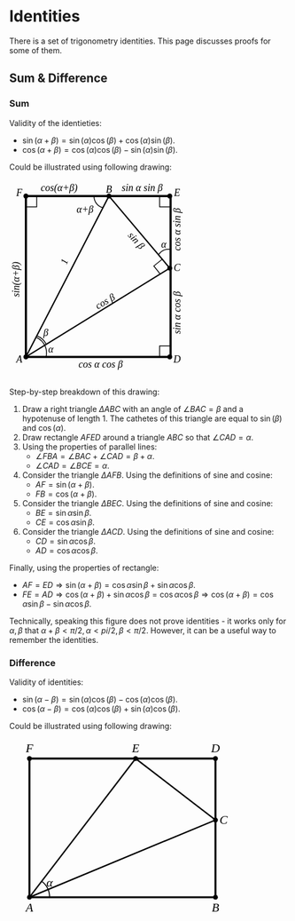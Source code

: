 # Identities

There is a set of trigonometry identities. This page discusses proofs for some of them.

## Sum & Difference

### Sum

Validity of the identieties:

- $\sin(\alpha + \beta) = \sin(\alpha)\cos(\beta) + \cos(\alpha)\sin(\beta)$.
- $\cos(\alpha + \beta) = \cos(\alpha)\cos(\beta) - \sin(\alpha)\sin(\beta)$.

Could be illustrated using following drawing:

<svg width="330" height="360" viewbox="-0.1 -0.1 1.1 1.2">
    <g>
        <circle cx="0" cy="0" r="0.015" />
        <circle cx="0.5" cy="0" r="0.015" />
        <circle cx="0.866" cy="0" r="0.015" />
        <circle cx="0.866" cy="0.433" r="0.015" />
        <circle cx="0.866" cy="0.966" r="0.015" />
        <circle cx="0" cy="0.966" r="0.015" />
    </g>
    <g stroke="black" stroke-width="0.013" fill="none">
        <path d="M 0.5 0 L 0.866 0.433 0 0.966 Z" stroke-width="0.008" />
        <rect x="0" y="0" width="0.871" height="0.966"   />
    </g>
    <g
        font-size="0.06"
        text-anchor="middle"
        style="font-family: 'LatinModern'"
        font-style="italic"
    >
        <text x="-0.04" y="0" >F</text>
        <text x="0.5" y="-0.02">B</text>
        <text x="0.91" y="0">E</text>
        <text x="0.91" y="0.45">C</text>
        <text x="0.91" y="1">D</text>
        <text x="-0.04" y="1">A</text>
        <text x="0.12" y="0.84">β</text>
        <text x="0.15" y="0.94">α</text>
        <text x="0.83" y="0.31">α</text>
        <text x="0.356" y="0.1">α+β</text>
        <text x="0.25" y="0.4" transform="rotate(-70 0.25 0.4)">1</text>
        <text x="0.5" y="0.7" transform="rotate(-30 0.4 0.7)">cos β</text>
        <text x="0.65" y="0.28" transform="rotate(48 0.65 0.28)">sin β</text>
        <text x="-0.04" y="0.5" transform="rotate(-90 -0.04 0.5)">sin(α+β)</text>
        <text x="0.2" y="-0.03">cos(α+β)</text>
        <text x="0.7" y="-0.03">sin α sin β</text>
        <text x="0.93" y="0.2" transform="rotate(-90 0.93 0.2)">cos α sin β</text>
        <text x="0.93" y="0.7" transform="rotate(-90 0.93 0.7)">sin α cos β</text>
        <text x="0.45" y="1.03">cos α cos β</text>
    </g>
    <g fill="none" stroke="black" stroke-width="0.005">
        <path d="M 0.065 0.85 A 0.1 0.1 0 0 1 0.12 0.97" />
        <path d="M 0.067 0.84 A 0.1 0.1 0 0 1 0.122 0.889" />
        <path d="M 0.41 0 A 0.07 0.07 0 0 0 0.465 0.07" />
        <path d="M 0.87 0.32 A 0.07 0.07 0 0 0 0.8 0.35" />
        <path d="M 0.871 0.9 L 0.805 0.9 0.805 0.966" />
        <path d="M 0.805 0 L 0.805 0.065 0.871 0.065" />
        <path d="M 0 0.065 L 0.065 0.065 0.065 0" />
        <path d="M 0.82 0.38 L 0.77 0.42 0.81 0.47" />
    </g>
</svg>

Step-by-step breakdown of this drawing:

1. Draw a right triangle $\Delta ABC$ with an angle of $\angle BAC = \beta$ and a hypotenuse of length 1. The cathetes of this triangle are equal to $\sin(\beta)$ and $\cos(\alpha)$.
2. Draw rectangle $AFED$ around a triangle $ABC$ so that $\angle CAD = \alpha$.
3. Using the properties of parallel lines: 
    - $\angle FBA = \angle BAC + \angle CAD = \beta + \alpha$.
    - $\angle CAD = \angle BCE = \alpha$.
4. Consider the triangle $\Delta AFB$. Using the definitions of sine and cosine:
    - $AF=\sin{(\alpha + \beta)}$.
    - $FB=\cos{(\alpha + \beta)}$.
5. Consider the triangle $\Delta BEC$. Using the definitions of sine and cosine:
    - $BE = \sin{\alpha} \sin{\beta}$.
    - $CE = \cos{\alpha} \sin{\beta}$.
6. Consider the triangle $\Delta ACD$. Using the definitions of sine and cosine:
    - $CD = \sin{\alpha} \cos{\beta}$.
    - $AD = \cos{\alpha} \cos{\beta}$.

Finally, using the properties of rectangle:

- $AF = ED \Rightarrow \sin{(\alpha + \beta)} = \cos{\alpha} \sin{\beta} + \sin{\alpha} \cos{\beta}$.
- $FE = AD \Rightarrow \cos{(\alpha + \beta)} + \sin{\alpha}\cos{\beta} = \cos{\alpha}\cos{\beta} \Rightarrow \cos{(\alpha + \beta)} = \cos{\alpha}\sin{\beta} - \sin{\alpha}\cos{\beta}$.

Technically, speaking this figure does not prove identities - it works only for $\alpha, \beta$ that $\alpha + \beta < \pi/2, \alpha < pi/2, \beta < \pi/2$. However, it can be a useful way to remember the identities.

### Difference

Validity of identities:

- $\sin(\alpha - \beta) = \sin(\alpha)\cos(\beta) - \cos(\alpha)\cos(\beta)$.
- $\cos(\alpha - \beta) = \cos(\alpha)\cos(\beta) + \sin(\alpha)\cos(\beta)$.

Could be illustrated using following drawing:

<svg
    width="554.327719506772" height="412.2384881216701"
    viewbox="-0.1 -0.1 1.38581929876693 1.0305962203041752">
    <g>
        <circle cx="0" cy="0" r="0.012" />
        <circle cx="0" cy="0.6870641468694502" r="0.012" />
        <circle cx="0.9238795325112867" cy="0" r="0.012" />
        <circle cx="0.9238795325112867" cy="0.6870641468694502" r="0.012" />
        <circle cx="0.5272028623656693" cy="0" r="0.012" />
        <circle cx="0.9238795325112867" cy="0.3043807145043603" r="0.012" />
    </g>
    <path
        d="M 0 0 L 0 0 0 0.6870641468694502 0.9238795325112867 0.6870641468694502 0.9238795325112867 0 Z"
        fill="none" stroke-width="0.01" stroke="black"
    />
    <g stroke="black" stroke-width="0.007">
        <line x1="0" y1="0.6870641468694502" x2="0.9238795325112867" y2="0.3043807145043603" />
        <line x1="0.5272028623656693" y1="0" x2="0.9238795325112867" y2="0.3043807145043603" />
        <line x1="0" y1="0.6870641468694502" x2="0.5272028623656693" y2="0" />
    </g>
    <g
        font-size="0.06"
        text-anchor="middle"
        style="font-family: 'LatinModern'"
        font-style="italic"
    >
        <text x="0" y="0.7570641468694501">A</text>
        <text x="0.9238795325112867" y="0.7570641468694501">B</text>
        <text x="0.9638795325112868" y="0.3243807145043603">C</text>
        <text x="0.5272028623656693" y="-0.03">E</text>
        <text x="0.9238795325112867" y="-0.03">D</text>
        <text x="0" y="-0.03">F</text>
        <text
            x="0.09968727415326883"
            y="0.63283527784755">α</text>
    </g>
    <g fill="none" stroke="black" stroke-width="0.005">
        <path
            d="M 0.060876142900872066 0.6077288128403266
            A 0.1 0.1 0 0 1 0.1 0.6870641468694502" />
    </g>
</svg>
